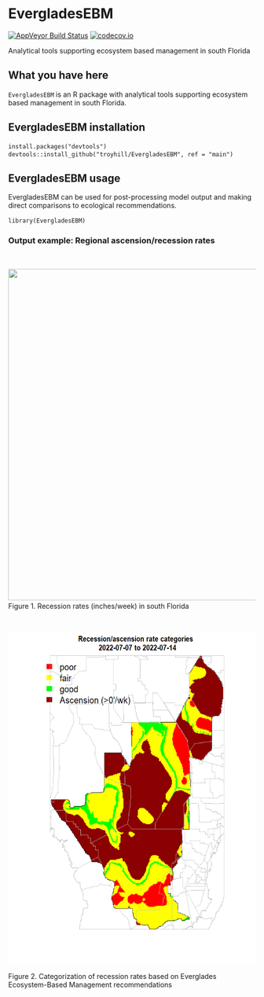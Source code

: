 # EvergladesEBM

[![AppVeyor Build Status](https://ci.appveyor.com/api/projects/status/github/troyhill/fireHydro?branch=master&svg=true)](https://ci.appveyor.com/project/troyhill/fireHydro) [![codecov.io](https://codecov.io/github/troyhill/fireHydro/coverage.svg?branch=master)](https://codecov.io/github/troyhill/fireHydro?branch=master)


Analytical tools supporting ecosystem based management in south Florida


## What you have here

`EvergladesEBM` is an R package with analytical tools supporting ecosystem based management in south Florida.



## EvergladesEBM installation

```
install.packages("devtools")
devtools::install_github("troyhill/EvergladesEBM", ref = "main")
```


## EvergladesEBM usage

EvergladesEBM can be used for post-processing model output and making direct comparisons to ecological recommendations.


```
library(EvergladesEBM)

```

### Output example: Regional ascension/recession rates

&nbsp;

<img src="https://github.com/troyhill/EvergladesEBM/blob/main/docs/figures/recession_EDEN_twoWeeks.png" width="562" height="675" />
Figure 1. Recession rates (inches/week) in south Florida

&nbsp;


<img src="https://github.com/troyhill/EvergladesEBM/blob/main/docs/figures/recessionRates.png" width="562" height="675" />

Figure 2. Categorization of recession rates based on Everglades Ecosystem-Based Management recommendations